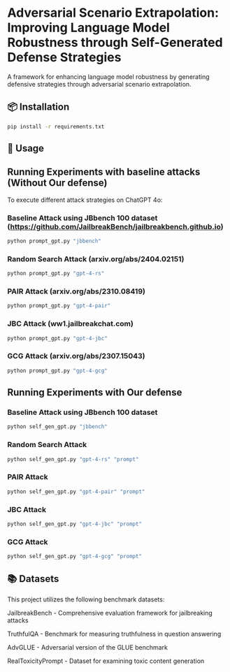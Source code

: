 # Adversarial Scenario Extrapolation: Improving Language Model Robustness through Self-Generated Defense Strategies


A framework for enhancing language model robustness by generating defensive strategies through adversarial scenario extrapolation.

## 📦 Installation

```bash
pip install -r requirements.txt
```
## 🚀 Usage
## Running Experiments with baseline attacks (Without Our defense)

To execute different attack strategies on ChatGPT 4o:

### Baseline Attack using JBbench 100 dataset (https://github.com/JailbreakBench/jailbreakbench.github.io)
```bash
python prompt_gpt.py "jbbench"
```

### Random Search Attack (arxiv.org/abs/2404.02151)
```bash
python prompt_gpt.py "gpt-4-rs"
```
### PAIR Attack (arxiv.org/abs/2310.08419)
```bash
python prompt_gpt.py "gpt-4-pair"
```
### JBC Attack (ww1.jailbreakchat.com)
```bash
python prompt_gpt.py "gpt-4-jbc"
```
### GCG Attack (arxiv.org/abs/2307.15043)
```bash
python prompt_gpt.py "gpt-4-gcg"
```

## Running Experiments with Our defense

### Baseline Attack using JBbench 100 dataset 
```bash
python self_gen_gpt.py "jbbench"
```

### Random Search Attack 
```bash
python self_gen_gpt.py "gpt-4-rs" "prompt"
```
### PAIR Attack 
```bash
python self_gen_gpt.py "gpt-4-pair" "prompt"
```
### JBC Attack 
```bash
python self_gen_gpt.py "gpt-4-jbc" "prompt"
```
### GCG Attack 
```bash
python self_gen_gpt.py "gpt-4-gcg" "prompt"
```


## 📚 Datasets
This project utilizes the following benchmark datasets:

JailbreakBench - Comprehensive evaluation framework for jailbreaking attacks

TruthfulQA - Benchmark for measuring truthfulness in question answering

AdvGLUE - Adversarial version of the GLUE benchmark

RealToxicityPrompt - Dataset for examining toxic content generation

